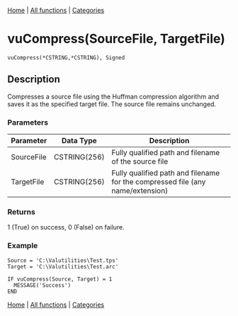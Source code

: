 [Home](../index.md) | [All functions](index.md) | [Categories](../categories/index.md)

# vuCompress(SourceFile, TargetFile)

```Prototype
vuCompress(*CSTRING,*CSTRING), Signed
```


## Description
Compresses a source file using the Huffman compression algorithm and saves it as the specified target file. The source file remains unchanged.

### Parameters

| Parameter  | Data Type    | Description                                                                 |
|------------|--------------|-----------------------------------------------------------------------------|
| SourceFile | CSTRING(256) | Fully qualified path and filename of the source file                        |
| TargetFile | CSTRING(256) | Fully qualified path and filename for the compressed file (any name/extension) |

### Returns
1 (True) on success, 0 (False) on failure.

### Example

```Clarion
Source = 'C:\Valutilities\Test.tps'
Target = 'C:\Valutilities\Test.arc'

IF vuCompress(Source, Target) = 1
  MESSAGE('Success')
END
```

[Home](../index.md) | [All functions](index.md) | [Categories](../categories/index.md)

